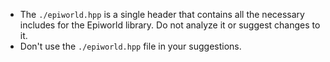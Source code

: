 - The `./epiworld.hpp` is a single header that contains all the necessary includes for the Epiworld library. Do not analyze it or suggest changes to it.
- Don't use the `./epiworld.hpp` file in your suggestions.
